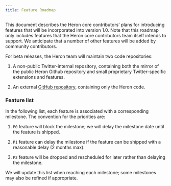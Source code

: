 ```yaml
---
title: Feature Roadmap
---
```


This document describes the Heron core contributors’ plans for introducing features that will be incorporated into version 1.0. Note that this roadmap only includes features that the Heron core contributors team itself intends to support. We anticipate that a number of other features will be added by community contributors.

For beta releases, the Heron team will maintain two code repositories:

1. A non-public Twitter-internal repository, containing both the mirror of the public Heron Github repository and small proprietary Twitter-specific extensions and features.

2. An external [GitHub repository](https://github.com/twitter/heron), containing only the Heron code.

### Feature list
In the following list, each feature is associated with a corresponding milestone. The convention for the priorities are:

1. `P0` feature will block the milestone; we will delay the milestone date until the feature is shipped.

2. `P1` feature can delay the milestone if the feature can be shipped with a reasonable delay (2 months max).

3. `P2` feature will be dropped and rescheduled for later rather than delaying the milestone.

<!--
TODO - add feature Roadmap
-->

We will update this list when reaching each milestone; some milestones may also be refined if appropriate.
